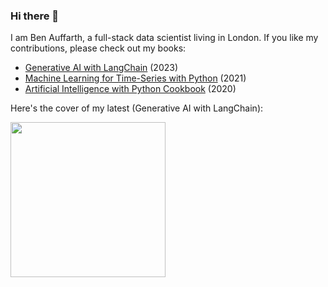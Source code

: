 ### Hi there 👋

I am Ben Auffarth, a full-stack data scientist living in London. If you like my contributions, please check out my books:
* [Generative AI with LangChain](https://amzn.to/3ua3mbY) (2023)
* [Machine Learning for Time-Series with Python](https://amzn.to/3z1lCSI) (2021)
* [Artificial Intelligence with Python Cookbook](https://amzn.to/3qvEVQc) (2020)

Here's the cover of my latest (Generative AI with LangChain):

[<img src="https://github.com/benman1/benman1/assets/10786684/33c5d8b6-ac81-47b9-a3eb-892c736c19c3" width="248">](https://amzn.to/3ua3mbY)

<!--
**benman1/benman1** is a ✨ _special_ ✨ repository because its `README.md` (this file) appears on your GitHub profile.

Here are some ideas to get you started:

- 🔭 I’m currently working on ...
- 🌱 I’m currently learning ...
- 👯 I’m looking to collaborate on ...
- 🤔 I’m looking for help with ...
- 💬 Ask me about ...
- 📫 How to reach me: ...
- 😄 Pronouns: ...
- ⚡ Fun fact: ...
-->
